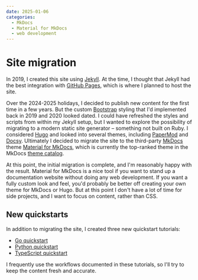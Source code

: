 ```yaml
---
date: 2025-01-06
categories:
  - MkDocs
  - Material for MkDocs
  - web development
---
```


# Site migration

In 2019, I created this site using [Jekyll](https://jekyllrb.com/). At the time,
I thought that Jekyll had the best integration with
[GitHub Pages](https://pages.github.com/), which is where I planned to host the
site.

Over the 2024-2025 holidays, I decided to publish new content for the first time
in a few years. But the custom [Bootstrap](https://getbootstrap.com/) styling
that I'd implemented back in 2019 and 2020 looked dated. I could have refreshed
the styles and scripts from within my Jekyll setup, but I wanted to explore the
possibility of migrating to a modern static site generator &ndash; something not
built on Ruby. I considered [Hugo](https://gohugo.io/) and looked into several
themes, including [PaperMod](https://github.com/adityatelange/hugo-PaperMod) and
[Docsy](https://www.docsy.dev/about/). Ultimately I decided to migrate the site
to the third-party [MkDocs](https://www.mkdocs.org/) theme
[Material for MkDocs](https://squidfunk.github.io/mkdocs-material/), which is
currently the top-ranked theme in the MkDocs
[theme catalog](https://github.com/mkdocs/catalog#-theming).

At this point, the initial migration is complete, and I'm reasonably happy
with the result. Material for MkDocs is a nice tool if you want to stand up a
documentation website without doing any web development. If you want a fully
custom look and feel, you'd probably be better off creating your own theme for
MkDocs or Hugo. But at this point I don't have a lot of time for side projects,
and I want to focus on content, rather than CSS.

## New quickstarts

In addition to migrating the site, I created three new quickstart tutorials:

* [Go quickstart](../../tutorials/go-quickstart.md)
* [Python quickstart](../../tutorials/py-quickstart.md)
* [TypeScript quickstart](../../tutorials/ts-quickstart.md)

I frequently use the workflows documented in these tutorials, so I'll try to
keep the content fresh and accurate. 

